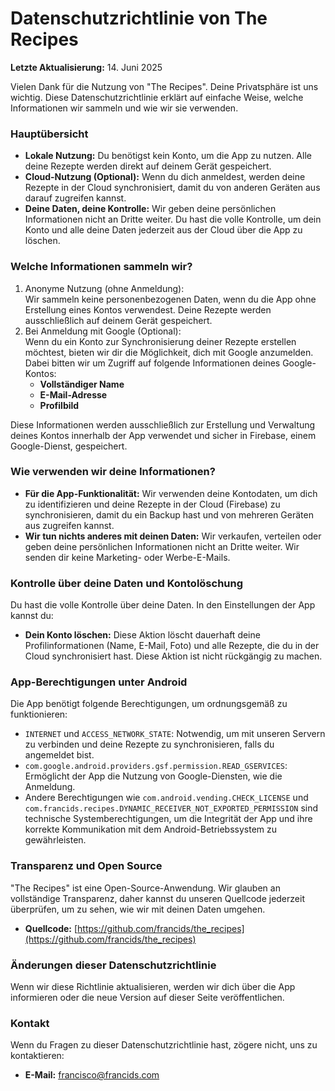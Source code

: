 # **Datenschutzrichtlinie von The Recipes**

**Letzte Aktualisierung:** 14. Juni 2025

Vielen Dank für die Nutzung von "The Recipes". Deine Privatsphäre ist uns wichtig. Diese Datenschutzrichtlinie erklärt auf einfache Weise, welche Informationen wir sammeln und wie wir sie verwenden.

### **Hauptübersicht**

- **Lokale Nutzung:** Du benötigst kein Konto, um die App zu nutzen. Alle deine Rezepte werden direkt auf deinem Gerät gespeichert.
- **Cloud-Nutzung (Optional):** Wenn du dich anmeldest, werden deine Rezepte in der Cloud synchronisiert, damit du von anderen Geräten aus darauf zugreifen kannst.
- **Deine Daten, deine Kontrolle:** Wir geben deine persönlichen Informationen nicht an Dritte weiter. Du hast die volle Kontrolle, um dein Konto und alle deine Daten jederzeit aus der Cloud über die App zu löschen.

### **Welche Informationen sammeln wir?**

1. Anonyme Nutzung (ohne Anmeldung):  
   Wir sammeln keine personenbezogenen Daten, wenn du die App ohne Erstellung eines Kontos verwendest. Deine Rezepte werden ausschließlich auf deinem Gerät gespeichert.
2. Bei Anmeldung mit Google (Optional):  
   Wenn du ein Konto zur Synchronisierung deiner Rezepte erstellen möchtest, bieten wir dir die Möglichkeit, dich mit Google anzumelden. Dabei bitten wir um Zugriff auf folgende Informationen deines Google-Kontos:
   - **Vollständiger Name**
   - **E-Mail-Adresse**
   - **Profilbild**

Diese Informationen werden ausschließlich zur Erstellung und Verwaltung deines Kontos innerhalb der App verwendet und sicher in Firebase, einem Google-Dienst, gespeichert.

### **Wie verwenden wir deine Informationen?**

- **Für die App-Funktionalität:** Wir verwenden deine Kontodaten, um dich zu identifizieren und deine Rezepte in der Cloud (Firebase) zu synchronisieren, damit du ein Backup hast und von mehreren Geräten aus zugreifen kannst.
- **Wir tun nichts anderes mit deinen Daten:** Wir verkaufen, verteilen oder geben deine persönlichen Informationen nicht an Dritte weiter. Wir senden dir keine Marketing- oder Werbe-E-Mails.

### **Kontrolle über deine Daten und Kontolöschung**

Du hast die volle Kontrolle über deine Daten. In den Einstellungen der App kannst du:

- **Dein Konto löschen:** Diese Aktion löscht dauerhaft deine Profilinformationen (Name, E-Mail, Foto) und alle Rezepte, die du in der Cloud synchronisiert hast. Diese Aktion ist nicht rückgängig zu machen.

### **App-Berechtigungen unter Android**

Die App benötigt folgende Berechtigungen, um ordnungsgemäß zu funktionieren:

- `INTERNET` und `ACCESS_NETWORK_STATE`: Notwendig, um mit unseren Servern zu verbinden und deine Rezepte zu synchronisieren, falls du angemeldet bist.
- `com.google.android.providers.gsf.permission.READ_GSERVICES`: Ermöglicht der App die Nutzung von Google-Diensten, wie die Anmeldung.
- Andere Berechtigungen wie `com.android.vending.CHECK_LICENSE` und `com.francids.recipes.DYNAMIC_RECEIVER_NOT_EXPORTED_PERMISSION` sind technische Systemberechtigungen, um die Integrität der App und ihre korrekte Kommunikation mit dem Android-Betriebssystem zu gewährleisten.

### **Transparenz und Open Source**

"The Recipes" ist eine Open-Source-Anwendung. Wir glauben an vollständige Transparenz, daher kannst du unseren Quellcode jederzeit überprüfen, um zu sehen, wie wir mit deinen Daten umgehen.

- **Quellcode:** [https://github.com/francids/the_recipes](https://github.com/francids/the_recipes)

### **Änderungen dieser Datenschutzrichtlinie**

Wenn wir diese Richtlinie aktualisieren, werden wir dich über die App informieren oder die neue Version auf dieser Seite veröffentlichen.

### **Kontakt**

Wenn du Fragen zu dieser Datenschutzrichtlinie hast, zögere nicht, uns zu kontaktieren:

- **E-Mail:** francisco@francids.com

